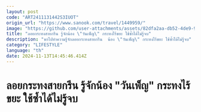 ```yaml
---
layout: post
code: "ART2411131442S3IUOT"
origin_url: "https://www.sanook.com/travel/1449959/"
image: "https://github.com/user-attachments/assets/82dfa2aa-db52-4de9-9e38-2227a674ec29"
title: "ลอยกระทงสายกรีน รู้จักน้อง \"วันเพ็ญ\" กระทงไร้ขยะ ใช้ซ้ำได้ไม่รู้จบ"
description: "พาไปทำความรู้จักลอยกระทงสายกรีน  น้อง \"วันเพ็ญ\" กระทงไร้ขยะ ใช้ซ้ำได้ไม่รู้จบ"
category: "LIFESTYLE"
language: "th"
date: 2024-11-13T14:45:46.414Z
---
```


# ลอยกระทงสายกรีน รู้จักน้อง "วันเพ็ญ" กระทงไร้ขยะ ใช้ซ้ำได้ไม่รู้จบ